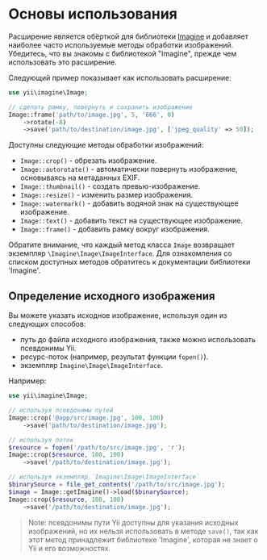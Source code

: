 Основы использования
====================

Расширение является обёрткой для библиотеки [Imagine](http://imagine.readthedocs.org/) и добавляет наиболее 
часто используемые методы обработки изображений. Убедитесь, что вы знакомы с библиотекой "Imagine", прежде чем
использовать это расширение.


Следующий пример показывает как использовать расширение:

```php
use yii\imagine\Image;

// сделать рамку, повернуть и сохранить изображение
Image::frame('path/to/image.jpg', 5, '666', 0)
    ->rotate(-8)
    ->save('path/to/destination/image.jpg', ['jpeg_quality' => 50]);
```

Доступны следующие методы обработки изображений:

- `Image::crop()` - обрезать изображение.
- `Image::autorotate()` - автоматически повернуть изображение, основываясь на метаданных EXIF.
- `Image::thumbnail()` - создать превью-изображение.
- `Image::resize()` - изменить размер изображения.
- `Image::watermark()` - добавить водяной знак на существующее изображение.
- `Image::text()` - добавить текст на существующее изображение.
- `Image::frame()` - добавить рамку вокруг изображения.

Обратите внимание, что каждый метод класса `Image` возвращает экземпляр `\Imagine\Image\ImageInterface`.
Для ознакомления со списком доступных методов обратитесь к документации библиотеки 'Imagine'.

## Определение исходного изображения

Вы можете указать исходное изображение, используя один из следующих способов:

- путь до файла исходного изображения, также можно использовать псевдонимы Yii.
- ресурс-поток (например, результат функции `fopen()`).
- экземпляр `Imagine\Image\ImageInterface`.

Например:

```php
use yii\imagine\Image;

// используя псевдонимы путей
Image::crop('@app/src/image.jpg', 100, 100)
    ->save('path/to/destination/image.jpg');

// используя поток
$resource = fopen('/path/to/src/image.jpg', 'r');
Image::crop($resource, 100, 100)
    ->save('/path/to/destination/image.jpg');

// используя экземпляр `Imagine\Image\ImageInterface`
$binarySource = file_get_contents('/path/to/src/image.jpg');
$image = Image::getImagine()->load($binarySource);
Image::crop($resource, 100, 100)
    ->save('/path/to/destination/image.jpg');
```

> Note: псевдонимы пути Yii доступны для указания исходных изображений, но их нельзя использовать в методе `save()`,
так как этот метод принадлежит библиотеке 'Imagine', которая не знает о Yii и его возможностях.
